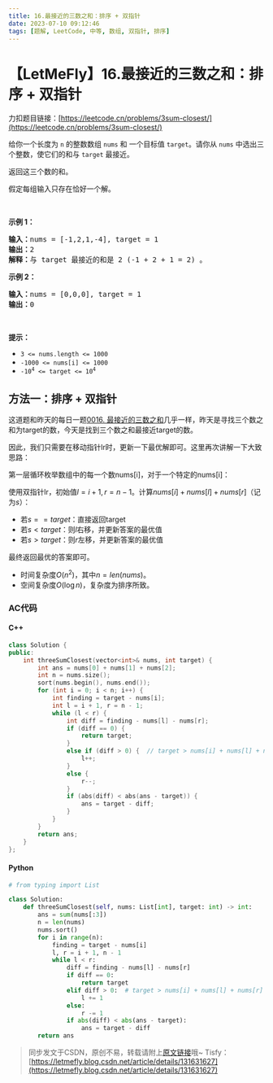 ```yaml
---
title: 16.最接近的三数之和：排序 + 双指针
date: 2023-07-10 09:12:46
tags: [题解, LeetCode, 中等, 数组, 双指针, 排序]
---
```


# 【LetMeFly】16.最接近的三数之和：排序 + 双指针

力扣题目链接：[https://leetcode.cn/problems/3sum-closest/](https://leetcode.cn/problems/3sum-closest/)

<p>给你一个长度为 <code>n</code> 的整数数组&nbsp;<code>nums</code><em>&nbsp;</em>和 一个目标值&nbsp;<code>target</code>。请你从 <code>nums</code><em> </em>中选出三个整数，使它们的和与&nbsp;<code>target</code>&nbsp;最接近。</p>

<p>返回这三个数的和。</p>

<p>假定每组输入只存在恰好一个解。</p>

<p>&nbsp;</p>

<p><strong>示例 1：</strong></p>

<pre>
<strong>输入：</strong>nums = [-1,2,1,-4], target = 1
<strong>输出：</strong>2
<strong>解释：</strong>与 target 最接近的和是 2 (-1 + 2 + 1 = 2) 。
</pre>

<p><strong>示例 2：</strong></p>

<pre>
<strong>输入：</strong>nums = [0,0,0], target = 1
<strong>输出：</strong>0
</pre>

<p>&nbsp;</p>

<p><strong>提示：</strong></p>

<ul>
	<li><code>3 &lt;= nums.length &lt;= 1000</code></li>
	<li><code>-1000 &lt;= nums[i] &lt;= 1000</code></li>
	<li><code>-10<sup>4</sup> &lt;= target &lt;= 10<sup>4</sup></code></li>
</ul>


    
## 方法一：排序 + 双指针

这道题和昨天的每日一题[0016. 最接近的三数之和](https://blog.letmefly.xyz/2023/07/09/LeetCode%200015.%E4%B8%89%E6%95%B0%E4%B9%8B%E5%92%8C/)几乎一样，昨天是寻找三个数之和为target的数，今天是找到三个数之和最接近target的数。

因此，我们只需要在移动指针lr时，更新一下最优解即可。这里再次讲解一下大致思路：

第一层循环枚举数组中的每一个数nums[i]，对于一个特定的nums[i]：

使用双指针lr，初始值$l=i+1,r=n-1$。计算$nums[i]+nums[l]+nums[r]$（记为$s$）：

+ 若$s==target$：直接返回target
+ 若$s < target$：则$l$右移，并更新答案的最优值
+ 若$s > target$：则$r$左移，并更新答案的最优值

最终返回最优的答案即可。

+ 时间复杂度$O(n^2)$，其中$n=len(nums)$。
+ 空间复杂度$O(\log n)$，复杂度为排序所致。

### AC代码

#### C++

```cpp
class Solution {
public:
    int threeSumClosest(vector<int>& nums, int target) {
        int ans = nums[0] + nums[1] + nums[2];
        int n = nums.size();
        sort(nums.begin(), nums.end());
        for (int i = 0; i < n; i++) {
            int finding = target - nums[i];
            int l = i + 1, r = n - 1;
            while (l < r) {
                int diff = finding - nums[l] - nums[r];
                if (diff == 0) {
                    return target;
                }
                else if (diff > 0) {  // target > nums[i] + nums[l] + nums[r]
                    l++;
                }
                else {
                    r--;
                }
                if (abs(diff) < abs(ans - target)) {
                    ans = target - diff;
                }
            }
        }
        return ans;
    }
};
```

#### Python

```python
# from typing import List

class Solution:
    def threeSumClosest(self, nums: List[int], target: int) -> int:
        ans = sum(nums[:3])
        n = len(nums)
        nums.sort()
        for i in range(n):
            finding = target - nums[i]
            l, r = i + 1, n - 1
            while l < r:
                diff = finding - nums[l] - nums[r]
                if diff == 0:
                    return target
                elif diff > 0:  # target > nums[i] + nums[l] + nums[r]
                    l += 1
                else:
                    r -= 1
                if abs(diff) < abs(ans - target):
                    ans = target - diff
        return ans
```

> 同步发文于CSDN，原创不易，转载请附上[原文链接](https://blog.letmefly.xyz/2023/07/10/LeetCode%200016.%E6%9C%80%E6%8E%A5%E8%BF%91%E7%9A%84%E4%B8%89%E6%95%B0%E4%B9%8B%E5%92%8C/)哦~
> Tisfy：[https://letmefly.blog.csdn.net/article/details/131631627](https://letmefly.blog.csdn.net/article/details/131631627)
